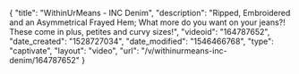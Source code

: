 {
    "title": "WithinUrMeans - INC Denim",
    "description": "Ripped, Embroidered and an Asymmetrical Frayed Hem; What more do you want on your jeans?! These come in plus, petites and curvy sizes!",
    "videoid": "164787652",
    "date_created": "1528727034",
    "date_modified": "1546466768",
    "type": "captivate",
    "layout": "video",
    "url": "\/v\/withinurmeans-inc-denim\/164787652"
}